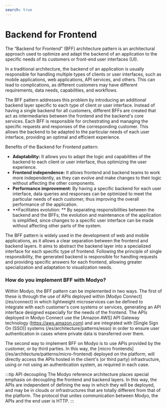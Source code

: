 ```yaml
---
search: true
---
```


# Backend for Frontend

The “Backend for Frontend” (BFF) architecture pattern is an architectural approach used to optimize and adapt the backend of an application to the specific needs of its customers or front-end user interfaces (UI).

In a traditional architecture, the backend of an application is usually responsible for handling multiple types of clients or user interfaces, such as mobile applications, web applications, API services, and others. This can lead to complications, as different customers may have different requirements, data needs, capabilities, and workflows.

The BFF pattern addresses this problem by introducing an additional backend layer specific to each type of client or user interface. Instead of having a single backend for all customers, different BFFs are created that act as intermediaries between the frontend and the backend's core services. Each BFF is responsible for orchestrating and managing the specific requests and responses of the corresponding customer. This allows the backend to be adapted to the particular needs of each user interface, providing an optimal and efficient experience.

Benefits of the Backend for Frontend pattern:

- **Adaptability:** It allows you to adapt the logic and capabilities of the backend to each client or user interface, thus optimizing the user experience.
- **Frontend independence:** It allows frontend and backend teams to work more independently, as they can evolve and make changes to their logic without affecting the other components.
- **Performance improvement:** By having a specific backend for each user interface, data queries and responses can be optimized to meet the particular needs of each customer, thus improving the overall performance of the application.
- **Facilitates evolution: ** By separating responsibilities between the backend and the BFFs, the evolution and maintenance of the application is simplified, since changes to a specific user interface can be made without affecting other parts of the system.

The BFF pattern is widely used in the development of web and mobile applications, as it allows a clear separation between the frontend and backend layers. It aims to abstract the backend layer into a specialized interface for each specific type of frontend. Following the principle of single responsibility, the generated backend is responsible for handling requests and providing specific answers for each frontend, allowing greater specialization and adaptation to visualization needs.


### How do you implement BFF with Modyo?

Within Modyo, the BFF pattern can be implemented in two ways. The first of these is through the use of APIs deployed within [Modyo Connect] (/es/connect) in which lightweight microservices can be defined to integrate with each customer's core systems or services, generating an API interface designed especially for the needs of the frontend. The APIs deployed in Modyo Connect use the [Amazon AWS] API Gateway technology (https://aws.amazon.com) and are integrated with [Single Sign On (SSO)] systems (/es/architecture/patterns/esso) in order to ensure user authentication in cases where private data is transferred over them.

The second way to implement BFF on Modyo is to use APIs provided by the customer, or by third parties. In this way, the [micro frontends] (/es/architecture/patterns/micro-frontend) deployed on the platform, will directly access the APIs hosted in the client's (or third party) infrastructure, using or not using an authentication system, as required in each case.

:::tip API decoupling
The Modyo reference architecture places special emphasis on decoupling the frontend and backend layers. In this way, the APIs are independent of defining the way in which they will be deployed, and may be in clouds or infrastructures that are totally different from that of the platform. The protocol that unites communication between Modyo, the APIs and the end user is HTTP.
:::


